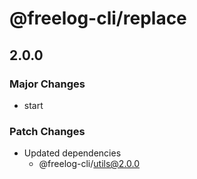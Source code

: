 # @freelog-cli/replace

## 2.0.0

### Major Changes

- start

### Patch Changes

- Updated dependencies
  - @freelog-cli/utils@2.0.0
